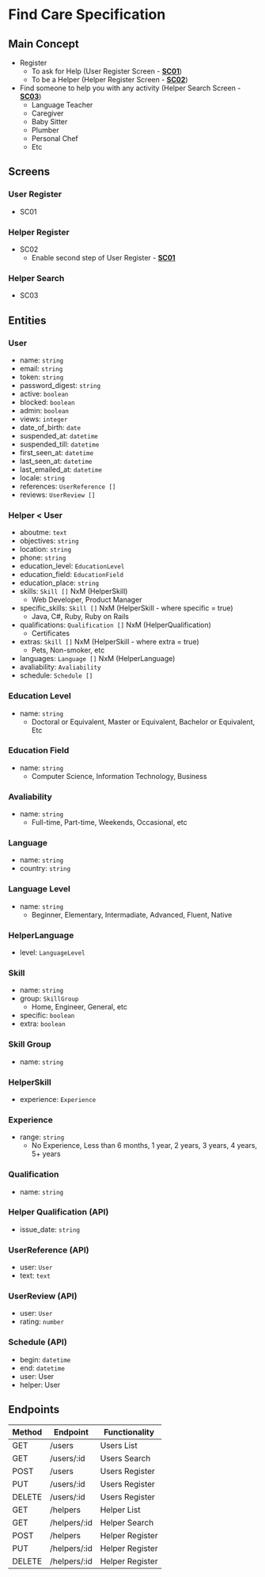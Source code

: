 # Find Care Specification

## Main Concept

- Register
  - To ask for Help (User Register Screen - [**SC01**](#user-register))
  - To be a Helper (Helper Register Screen - [**SC02**](#helper-register))
- Find someone to help you with any activity (Helper Search Screen - [**SC03**](#helper-search))
  - Language Teacher
  - Caregiver
  - Baby Sitter
  - Plumber
  - Personal Chef
  - Etc

## Screens

### User Register

- SC01

### Helper Register

- SC02
  - Enable second step of User Register - [**SC01**](#user-register)

### Helper Search

- SC03

## Entities

### User

- name: ```string```
- email: ```string```
- token: ```string```
- password_digest: ```string```
- active: ```boolean```
- blocked: ```boolean```
- admin: ```boolean```
- views: ```integer```
- date_of_birth: ```date```
- suspended_at: ```datetime```
- suspended_till: ```datetime```
- first_seen_at: ```datetime```
- last_seen_at: ```datetime```
- last_emailed_at: ```datetime```
- locale: ```string```
- references: ```UserReference []```
- reviews: ```UserReview []```

### Helper < User

- aboutme: ```text```
- objectives: ```string```
- location: ```string```
- phone: ```string```
- education_level: ```EducationLevel```
- education_field: ```EducationField```
- education_place: ```string```
- skills: ```Skill []``` NxM (HelperSkill)
  - Web Developer, Product Manager
- specific_skills: ```Skill []``` NxM (HelperSkill - where specific = true)
  - Java, C#, Ruby, Ruby on Rails
- qualifications: ```Qualification []``` NxM (HelperQualification)
  - Certificates
- extras: ```Skill []``` NxM (HelperSkill - where extra = true)
  - Pets, Non-smoker, etc
- languages: ```Language []``` NxM (HelperLanguage)
- avaliability: ```Avaliability```
- schedule: ```Schedule []```

### Education Level

- name: ```string```
  - Doctoral or Equivalent, Master or Equivalent, Bachelor or Equivalent, Etc

### Education Field

- name: ```string```
  - Computer Science, Information Technology, Business

### Avaliability

- name: ```string```
  - Full-time, Part-time, Weekends, Occasional, etc

### Language

- name: ```string```
- country: ```string```

### Language Level

- name: ```string```
  - Beginner, Elementary, Intermadiate, Advanced, Fluent, Native

### HelperLanguage

- level: ```LanguageLevel```

### Skill

- name: ```string```
- group: ```SkillGroup```
  - Home, Engineer, General, etc
- specific: ```boolean```
- extra: ```boolean```

### Skill Group

- name: ```string```

### HelperSkill

- experience: ```Experience```

### Experience

- range: ```string```
  - No Experience, Less than 6 months, 1 year, 2 years, 3 years, 4 years, 5+ years

### Qualification

- name: ```string```

### Helper Qualification (API)

- issue_date: ```string```

### UserReference (API)

- user: ```User```
- text: ```text```

### UserReview (API)

- user: ```User```
- rating: ```number```

### Schedule (API)

- begin: ```datetime```
- end: ```datetime```
- user: User
- helper: User

## Endpoints

| Method   | Endpoint         | Functionality     |
| -------- | ---------------- | ----------------- |
| GET      | /users           | Users List        |
| GET      | /users/:id       | Users Search      |
| POST     | /users           | Users Register    |
| PUT      | /users/:id       | Users Register    |
| DELETE   | /users/:id       | Users Register    |
| GET      | /helpers         | Helper List       |
| GET      | /helpers/:id     | Helper Search     |
| POST     | /helpers         | Helper Register   |
| PUT      | /helpers/:id     | Helper Register   |
| DELETE   | /helpers/:id     | Helper Register   |